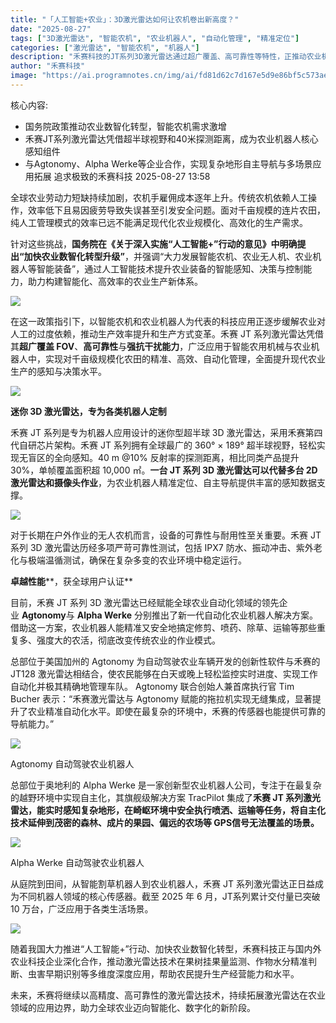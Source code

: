 ```yaml
---
title: "「人工智能+农业」：3D激光雷达如何让农机卷出新高度？"
date: "2025-08-27"
tags: ["3D激光雷达", "智能农机", "农业机器人", "自动化管理", "精准定位"]
categories: ["激光雷达", "智能农机", "机器人"]
description: "禾赛科技的JT系列3D激光雷达通过超广覆盖、高可靠性等特性，正推动农业机器人实现规模化智能作业，助力农业生产方式革新。"
author: "禾赛科技"
image: "https://ai.programnotes.cn/img/ai/fd81d62c7d167e5d9e86bf5c573ae081.png"
---
```


核心内容:
- 国务院政策推动农业数智化转型，智能农机需求激增
- 禾赛JT系列激光雷达凭借超半球视野和40米探测距离，成为农业机器人核心感知组件
- 与Agtonomy、Alpha Werke等企业合作，实现复杂地形自主导航与多场景应用拓展
追求极致的禾赛科技 2025-08-27 13:58

全球农业劳动力短缺持续加剧，农机手雇佣成本逐年上升。传统农机依赖人工操作，效率低下且易因疲劳导致失误甚至引发安全问题。面对千亩规模的连片农田，纯人工管理模式的效率已远不能满足现代化农业规模化、高效化的生产需求。


针对这些挑战，**国务院在《关于深入实施“人工智能+”行动的意见》中明确提出“加快农业数智化转型升级”**，并强调“大力发展智能农机、农业无人机、农业机器人等智能装备”，通过人工智能技术提升农业装备的智能感知、决策与控制能力，助力构建智能化、高效率的农业生产新体系。


![](https://ai.programnotes.cn/img/ai/a05473161b17ba1319ab2e8f0d7eed1f.png)


在这一政策指引下，以智能农机和农业机器人为代表的科技应用正逐步缓解农业对人工的过度依赖，推动生产效率提升和生产方式变革。禾赛 JT 系列激光雷达凭借其**超广覆盖 FOV**、**高可靠性**与**强抗干扰能力**，广泛应用于智能农用机械与农业机器人中，实现对千亩级规模化农田的精准、高效、自动化管理，全面提升现代农业生产的感知与决策水平。


![](https://ai.programnotes.cn/img/ai/096ba16ddb9057929c1c98132556d2de.png)


**迷你 3D 激光雷达，专为各类机器人定制**


禾赛 JT 系列是专为机器人应用设计的迷你型超半球 3D 激光雷达，采用禾赛第四代自研芯片架构。禾赛 JT 系列拥有全球最广的 360° × 189° 超半球视野，轻松实现无盲区的全向感知。40 m @10% 反射率的探测距离，相比同类产品提升 30%，单帧覆盖面积超 10,000 ㎡。**一台 JT 系列 3D 激光雷达可以代替多台 2D 激光雷达和摄像头作业**，为农业机器人精准定位、自主导航提供丰富的感知数据支撑。


![](https://ai.programnotes.cn/img/ai/fd81d62c7d167e5d9e86bf5c573ae081.png)


对于长期在户外作业的无人农机而言，设备的可靠性与耐用性至关重要。禾赛 JT 系列 3D 激光雷达历经多项严苛可靠性测试，包括 IPX7 防水、振动冲击、紫外老化与极端温循测试，确保在复杂多变的农业环境中稳定运行。


**卓越性能****，获全球用户认证**


目前，禾赛 JT 系列 3D 激光雷达已经赋能全球农业自动化领域的领先企业 **Agtonomy**与 **Alpha Werke** 分别推出了新一代自动化农业机器人解决方案。借助这一方案，农业机器人能精准又安全地搞定修剪、喷药、除草、运输等那些重复多、强度大的农活，彻底改变传统农业的作业模式。


总部位于美国加州的 Agtonomy 为自动驾驶农业车辆开发的创新性软件与禾赛的 JT128 激光雷达相结合，使农民能够在白天或晚上轻松监控实时进度、实现工作自动化并极其精确地管理车队。
Agtonomy 联合创始人兼首席执行官 Tim Bucher 表示：“禾赛激光雷达与 Agtonomy 赋能的拖拉机实现无缝集成，显著提升了农业精准自动化水平。即使在最复杂的环境中，禾赛的传感器也能提供可靠的导航能力。”


![](https://ai.programnotes.cn/img/ai/7b093d975e330203cc43aa35ebd743e9.png)

Agtonomy 自动驾驶农业机器人


总部位于奥地利的 Alpha Werke 是一家创新型农业机器人公司，专注于在最复杂的越野环境中实现自主化，其旗舰级解决方案 TracPilot 集成了**禾赛 JT 系列激光雷达，能实时感知复杂地形，在崎岖环境中安全执行喷洒、运输等任务，将自主化技术延伸到茂密的森林、成片的果园、偏远的农场等 GPS信号无法覆盖的场景。**


![](https://ai.programnotes.cn/img/ai/bbb872995a8f0ef4f24d49b2812155c4.jpeg)

Alpha Werke 自动驾驶农业机器人


从庭院到田间，从智能割草机器人到农业机器人，禾赛 JT 系列激光雷达正日益成为不同机器人领域的核心传感器。截至 2025 年 6 月，JT系列累计交付量已突破 10 万台，广泛应用于各类生活场景。


![](https://ai.programnotes.cn/img/ai/3e56d05f6925eb7ea27675525f91dfa8.png)


随着我国大力推进“人工智能+”行动、加快农业数智化转型，禾赛科技正与国内外农业科技企业深化合作，推动激光雷达技术在果树挂果量监测、作物水分精准判断、虫害早期识别等多维度深度应用，帮助农民提升生产经营能力和水平。


未来，禾赛将继续以高精度、高可靠性的激光雷达技术，持续拓展激光雷达在农业领域的应用边界，助力全球农业迈向智能化、数字化的新阶段。
